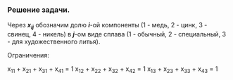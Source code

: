 ### Решение задачи.
<p>Через <b><i>x<sub>ij</sub></i></b> обозначим долю <b><i>i</i></b>-ой компоненты (1 - медь, 2 - цинк, 3 - свинец, 4 - никель) в <b><i>j</i></b>-ом виде сплава (1 - обычный, 2 - специальный, 3 - для художественного литья).</p>
Ограничения:

x<sub>11</sub> + x<sub>21</sub> + x<sub>31</sub> + x<sub>41</sub> = 1
x<sub>12</sub> + x<sub>22</sub> + x<sub>32</sub> + x<sub>42</sub> = 1
x<sub>13</sub> + x<sub>23</sub> + x<sub>33</sub> + x<sub>43</sub> = 1
